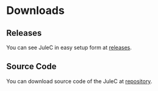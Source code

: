 # Downloads

## Releases
You can see JuleC in easy setup form at [releases](https://github.com/julelang/jule/releases).

## Source Code
You can download source code of the JuleC at [repository](https://github.com/julelang/jule). 